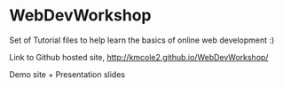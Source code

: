 # WebDevWorkshop

Set of Tutorial files to help learn the basics of online web development :)

Link to Github hosted site, http://kmcole2.github.io/WebDevWorkshop/

Demo site + Presentation slides
